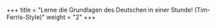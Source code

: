 +++
title = "Lerne die Grundlagen des Deutschen in einer Stunde! (Tim-Ferris-Style)"
weight = "2"
+++

